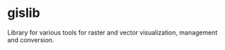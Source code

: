 gislib
======

Library for various tools for raster and vector visualization, management and conversion.
